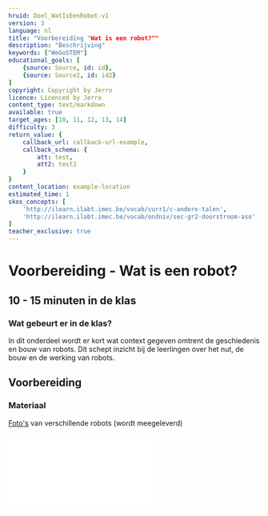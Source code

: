 ```yaml
---
hruid: Doel_WatIsEenRobot-v1
version: 3
language: nl
title: "Voorbereiding "Wat is een robot?""
description: "Beschrijving"
keywords: ["WeGoSTEM"]
educational_goals: [
    {source: Source, id: id}, 
    {source: Source2, id: id2}
]
copyright: Copyright by Jerro
licence: Licenced by Jerro
content_type: text/markdown
available: true
target_ages: [10, 11, 12, 13, 14]
difficulty: 3
return_value: {
    callback_url: callback-url-example,
    callback_schema: {
        att: test,
        att2: test2
    }
}
content_location: example-location
estimated_time: 1
skos_concepts: [
    'http://ilearn.ilabt.imec.be/vocab/curr1/c-andere-talen', 
    'http://ilearn.ilabt.imec.be/vocab/ondniv/sec-gr2-doorstroom-aso'
]
teacher_exclusive: true
---
```


# Voorbereiding - Wat is een robot? 
## 10 - 15 minuten in de klas

### Wat gebeurt er in de klas?
In dit onderdeel wordt er kort wat context gegeven omtrent de geschiedenis en bouw van robots. Dit schept inzicht bij de leerlingen over het nut, de bouw en de werking van robots.

## Voorbereiding
### Materiaal

[Foto's](embed/WeGoSTEMrobotfotos.pdf "Afbeeldingen Klasgesprek") van verschillende robots (wordt meegeleverd)

![](@pdf/embed/WeGoSTEMrobotfotos.pdf)